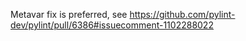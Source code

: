Metavar fix is preferred, see https://github.com/pylint-dev/pylint/pull/6386#issuecomment-1102288022